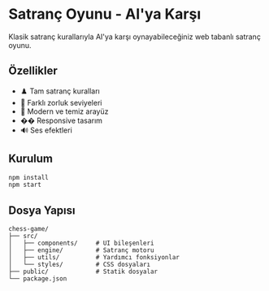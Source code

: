 # Satranç Oyunu - AI'ya Karşı

Klasik satranç kurallarıyla AI'ya karşı oynayabileceğiniz web tabanlı satranç oyunu.

## Özellikler
- ♟️ Tam satranç kuralları
- 🤖 Farklı zorluk seviyeleri
- 🎨 Modern ve temiz arayüz
- �� Responsive tasarım
- 🔊 Ses efektleri

## Kurulum
```bash
npm install
npm start
```

## Dosya Yapısı
```
chess-game/
├── src/
│   ├── components/     # UI bileşenleri
│   ├── engine/         # Satranç motoru
│   ├── utils/          # Yardımcı fonksiyonlar
│   └── styles/         # CSS dosyaları
├── public/             # Statik dosyalar
└── package.json
```
